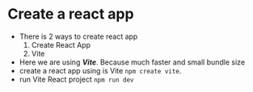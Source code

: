 # Create a react app
-  There is 2 ways to create react app
	1. Create React App
	2. Vite
- Here we are using ***Vite***. Because much faster and small bundle size
- create a react app using is Vite `npm create vite`.
- run Vite React project `npm run dev`